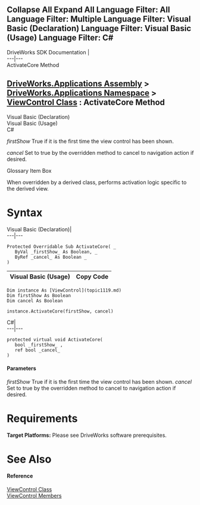 Collapse All Expand All Language Filter: All  Language Filter: Multiple  Language Filter: Visual Basic (Declaration) Language Filter: Visual Basic (Usage) Language Filter: C#  
---  
DriveWorks SDK Documentation  |   
---|---  
ActivateCore Method   
  
[DriveWorks.Applications Assembly](topic13.md) > [DriveWorks.Applications Namespace](topic16.md) > [ViewControl Class](topic1119.md) : ActivateCore Method  
---  
  
Visual Basic (Declaration)    
Visual Basic (Usage)    
C# 

_firstShow_
    True if it is the first time the view control has been shown.

_cancel_
    Set to true by the overridden method to cancel to navigation action if desired.

Glossary Item Box

When overridden by a derived class, performs activation logic specific to the derived view. 

# Syntax

Visual Basic (Declaration)|   
---|---  
      
    
    Protected Overridable Sub ActivateCore( _
       ByVal _firstShow_ As Boolean, _
       ByRef _cancel_ As Boolean _
    )   
  
Visual Basic (Usage)| Copy Code  
---|---  
      
    
    Dim instance As [ViewControl](topic1119.md)
    Dim firstShow As Boolean
    Dim cancel As Boolean
     
    instance.ActivateCore(firstShow, cancel)  
  
C#|   
---|---  
      
    
    protected virtual void ActivateCore( 
       bool _firstShow_ ,
       ref bool _cancel_
    )  
  
#### Parameters

 _firstShow_
    True if it is the first time the view control has been shown.
_cancel_
    Set to true by the overridden method to cancel to navigation action if desired.

# Requirements

**Target Platforms:** Please see DriveWorks software prerequisites.

# See Also

#### Reference

[ViewControl Class](topic1119.md)   
[ViewControl Members](topic1120.md)


